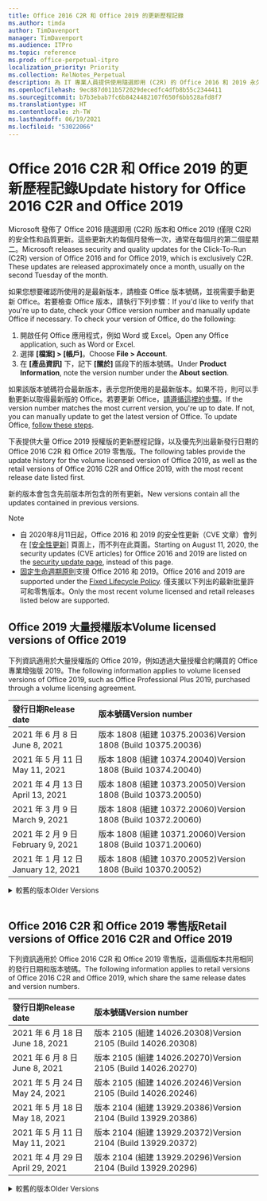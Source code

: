 ```yaml
---
title: Office 2016 C2R 和 Office 2019 的更新歷程記錄
ms.author: timda
author: TimDavenport
manager: TimDavenport
ms.audience: ITPro
ms.topic: reference
ms.prod: office-perpetual-itpro
localization_priority: Priority
ms.collection: RelNotes_Perpetual
description: 為 IT 專業人員提供使用隨選即用 (C2R) 的 Office 2016 和 2019 永久版本的更新歷程記錄
ms.openlocfilehash: 9ec887d011b572029decedfc4dfb8b55c2344411
ms.sourcegitcommit: b7b3ebab7fc6b8424482107f650f6bb528afd8f7
ms.translationtype: HT
ms.contentlocale: zh-TW
ms.lasthandoff: 06/19/2021
ms.locfileid: "53022066"
---
```

# <a name="update-history-for-office-2016-c2r-and-office-2019"></a><span data-ttu-id="287b0-103">Office 2016 C2R 和 Office 2019 的更新歷程記錄</span><span class="sxs-lookup"><span data-stu-id="287b0-103">Update history for Office 2016 C2R and Office 2019</span></span>

<span data-ttu-id="287b0-p101">Microsoft 發佈了 Office 2016 隨選即用 (C2R) 版本和 Office 2019 (僅限 C2R) 的安全性和品質更新。這些更新大約每個月發佈一次，通常在每個月的第二個星期二。</span><span class="sxs-lookup"><span data-stu-id="287b0-p101">Microsoft releases security and quality updates for the Click-To-Run (C2R) version of Office 2016 and for Office 2019, which is exclusively C2R. These updates are released approximately once a month, usually on the second Tuesday of the month.</span></span>

<span data-ttu-id="287b0-p102">如果您想要確認所使用的是最新版本，請檢查 Office 版本號碼，並視需要手動更新 Office。若要檢查 Office 版本，請執行下列步驟：</span><span class="sxs-lookup"><span data-stu-id="287b0-p102">If you'd like to verify that you're up to date, check your Office version number and manually update Office if necessary. To check your version of Office, do the following:</span></span>

  1.    <span data-ttu-id="287b0-108">開啟任何 Office 應用程式，例如 Word 或 Excel。</span><span class="sxs-lookup"><span data-stu-id="287b0-108">Open any Office application, such as Word or Excel.</span></span>
  2.    <span data-ttu-id="287b0-109">選擇 **[檔案] > [帳戶]**。</span><span class="sxs-lookup"><span data-stu-id="287b0-109">Choose **File > Account**.</span></span>
  3.    <span data-ttu-id="287b0-110">在 **[產品資訊]** 下，記下 **[關於]** 區段下的版本號碼。</span><span class="sxs-lookup"><span data-stu-id="287b0-110">Under **Product Information**, note the version number under the **About section**.</span></span>

<span data-ttu-id="287b0-p103">如果該版本號碼符合最新版本，表示您所使用的是最新版本。如果不符，則可以手動更新以取得最新版的 Office。若要更新 Office，[請遵循這裡的步驟](https://support.office.com/article/2ab296f3-7f03-43a2-8e50-46de917611c5)。</span><span class="sxs-lookup"><span data-stu-id="287b0-p103">If the version number matches the most current version, you're up to date. If not, you can manually update to get the latest version of Office. To update Office, [follow these steps](https://support.office.com/article/2ab296f3-7f03-43a2-8e50-46de917611c5).</span></span>


<span data-ttu-id="287b0-114">下表提供大量 Office 2019 授權版的更新歷程記錄，以及優先列出最新發行日期的 Office 2016 C2R 和 Office 2019 零售版。</span><span class="sxs-lookup"><span data-stu-id="287b0-114">The following tables provide the update history for the volume licensed version of Office 2019, as well as the retail versions of Office 2016 C2R and Office 2019, with the most recent release date listed first.</span></span>

<span data-ttu-id="287b0-115">新的版本會包含先前版本所包含的所有更新。</span><span class="sxs-lookup"><span data-stu-id="287b0-115">New versions contain all the updates contained in previous versions.</span></span>


 > [!NOTE]
> - <span data-ttu-id="287b0-116">自 2020年8月11日起，Office 2016 和 2019 的安全性更新（CVE 文章）會列在 [[安全性更新]](./microsoft365-apps-security-updates.md) 頁面上，而不列在此頁面。</span><span class="sxs-lookup"><span data-stu-id="287b0-116">Starting on August 11, 2020, the security updates (CVE articles) for Office 2016 and 2019 are listed on the [security update page](./microsoft365-apps-security-updates.md), instead of this page.</span></span> 
> - <span data-ttu-id="287b0-117">[固定生命週期原則](/lifecycle/policies/fixed)支援 Office 2016 和 2019。</span><span class="sxs-lookup"><span data-stu-id="287b0-117">Office 2016 and 2019 are supported under the [Fixed Lifecycle Policy](/lifecycle/policies/fixed).</span></span> <span data-ttu-id="287b0-118">僅支援以下列出的最新批量許可和零售版本。</span><span class="sxs-lookup"><span data-stu-id="287b0-118">Only the most recent volume licensed and retail releases listed below are supported.</span></span>


## <a name="volume-licensed-versions-of-office-2019"></a><span data-ttu-id="287b0-119">Office 2019 大量授權版本</span><span class="sxs-lookup"><span data-stu-id="287b0-119">Volume licensed versions of Office 2019</span></span>
<span data-ttu-id="287b0-120">下列資訊適用於大量授權版的 Office 2019，例如透過大量授權合約購買的 Office 專業增強版 2019。</span><span class="sxs-lookup"><span data-stu-id="287b0-120">The following information applies to volume licensed versions of Office 2019, such as Office Professional Plus 2019, purchased through a volume licensing agreement.</span></span>

[//]: # (DO NOT REMOVE VL TABLE START)


|<span data-ttu-id="287b0-122">**發行日期**</span><span class="sxs-lookup"><span data-stu-id="287b0-122">**Release date**</span></span>|<span data-ttu-id="287b0-123">**版本號碼**</span><span class="sxs-lookup"><span data-stu-id="287b0-123">**Version number**</span></span>|
|:-----|:-----|
|<span data-ttu-id="287b0-124">2021 年 6 月 8 日</span><span class="sxs-lookup"><span data-stu-id="287b0-124">June 8, 2021</span></span>|<span data-ttu-id="287b0-125">版本 1808 (組建 10375.20036)</span><span class="sxs-lookup"><span data-stu-id="287b0-125">Version 1808 (Build 10375.20036)</span></span>|
|<span data-ttu-id="287b0-126">2021 年 5 月 11 日</span><span class="sxs-lookup"><span data-stu-id="287b0-126">May 11, 2021</span></span>|<span data-ttu-id="287b0-127">版本 1808 (組建 10374.20040)</span><span class="sxs-lookup"><span data-stu-id="287b0-127">Version 1808 (Build 10374.20040)</span></span>|
|<span data-ttu-id="287b0-128">2021 年 4 月 13 日</span><span class="sxs-lookup"><span data-stu-id="287b0-128">April 13, 2021</span></span>|<span data-ttu-id="287b0-129">版本 1808 (組建 10373.20050)</span><span class="sxs-lookup"><span data-stu-id="287b0-129">Version 1808 (Build 10373.20050)</span></span>|
|<span data-ttu-id="287b0-130">2021 年 3 月 9 日</span><span class="sxs-lookup"><span data-stu-id="287b0-130">March 9, 2021</span></span>|<span data-ttu-id="287b0-131">版本 1808 (組建 10372.20060)</span><span class="sxs-lookup"><span data-stu-id="287b0-131">Version 1808 (Build 10372.20060)</span></span>|
|<span data-ttu-id="287b0-132">2021 年 2 月 9 日</span><span class="sxs-lookup"><span data-stu-id="287b0-132">February 9, 2021</span></span>|<span data-ttu-id="287b0-133">版本 1808 (組建 10371.20060)</span><span class="sxs-lookup"><span data-stu-id="287b0-133">Version 1808 (Build 10371.20060)</span></span>|
|<span data-ttu-id="287b0-134">2021 年 1 月 12 日</span><span class="sxs-lookup"><span data-stu-id="287b0-134">January 12, 2021</span></span>|<span data-ttu-id="287b0-135">版本 1808 (組建 10370.20052)</span><span class="sxs-lookup"><span data-stu-id="287b0-135">Version 1808 (Build 10370.20052)</span></span>|


[//]: # (DO NOT REMOVE VL TABLE END)

<details>
<summary><span data-ttu-id="287b0-137">較舊的版本</span><span class="sxs-lookup"><span data-stu-id="287b0-137">Older Versions</span></span></summary>
 

[//]: # (DO NOT REMOVE VL OLD TABLE START)


|<span data-ttu-id="287b0-139">**發行日期**</span><span class="sxs-lookup"><span data-stu-id="287b0-139">**Release date**</span></span>|<span data-ttu-id="287b0-140">**版本號碼**</span><span class="sxs-lookup"><span data-stu-id="287b0-140">**Version number**</span></span>|
|:-----|:-----|
|<span data-ttu-id="287b0-141">2020 年 12 月 8 日</span><span class="sxs-lookup"><span data-stu-id="287b0-141">December 8, 2020</span></span>|<span data-ttu-id="287b0-142">版本 1808 (組建 10369.20032) </span><span class="sxs-lookup"><span data-stu-id="287b0-142">Version 1808 (Build 10369.20032)</span></span>|
|<span data-ttu-id="287b0-143">2020 年 11 月 10 日</span><span class="sxs-lookup"><span data-stu-id="287b0-143">November 10, 2020</span></span>|<span data-ttu-id="287b0-144">版本 1808 (組建 10368.20035)</span><span class="sxs-lookup"><span data-stu-id="287b0-144">Version 1808 (Build 10368.20035)</span></span>|
|<span data-ttu-id="287b0-145">2020 年 10 月 13 日</span><span class="sxs-lookup"><span data-stu-id="287b0-145">October 13, 2020</span></span>|<span data-ttu-id="287b0-146">版本 1808 (組建 10367.20048)</span><span class="sxs-lookup"><span data-stu-id="287b0-146">Version 1808 (Build 10367.20048)</span></span>|
|<span data-ttu-id="287b0-147">2020 年 9 月 8 日</span><span class="sxs-lookup"><span data-stu-id="287b0-147">September 8, 2020</span></span>|<span data-ttu-id="287b0-148">版本 1808 (組建 10366.20016)</span><span class="sxs-lookup"><span data-stu-id="287b0-148">Version 1808 (Build 10366.20016)</span></span>|
|<span data-ttu-id="287b0-149">2020 年 8 月 11 日</span><span class="sxs-lookup"><span data-stu-id="287b0-149">August 11, 2020</span></span>|<span data-ttu-id="287b0-150">版本 1808 (組建 10364.20059)</span><span class="sxs-lookup"><span data-stu-id="287b0-150">Version 1808 (Build 10364.20059)</span></span>|
|<span data-ttu-id="287b0-151">2020 年 7 月 14 日</span><span class="sxs-lookup"><span data-stu-id="287b0-151">July 14, 2020</span></span>   |<span data-ttu-id="287b0-152">版本 1808 (組建 10363.20015)</span><span class="sxs-lookup"><span data-stu-id="287b0-152">Version 1808 (Build 10363.20015)</span></span>  |
|<span data-ttu-id="287b0-153">2020 年 6 月 9 日</span><span class="sxs-lookup"><span data-stu-id="287b0-153">June 9, 2020</span></span>   |<span data-ttu-id="287b0-154">版本 1808 (組建 10361.20002)</span><span class="sxs-lookup"><span data-stu-id="287b0-154">Version 1808 (Build 10361.20002)</span></span>  |
|<span data-ttu-id="287b0-155">2020 年 5 月 12 日</span><span class="sxs-lookup"><span data-stu-id="287b0-155">May 12, 2020</span></span>   |<span data-ttu-id="287b0-156">版本 1808 (組建 10359.20023)</span><span class="sxs-lookup"><span data-stu-id="287b0-156">Version 1808 (Build 10359.20023)</span></span>  |
|<span data-ttu-id="287b0-157">2020 年 4 月 14 日</span><span class="sxs-lookup"><span data-stu-id="287b0-157">April 14, 2020</span></span>   |<span data-ttu-id="287b0-158">版本 1808 (組建 10358.20061)</span><span class="sxs-lookup"><span data-stu-id="287b0-158">Version 1808 (Build 10358.20061)</span></span>  |
|<span data-ttu-id="287b0-159">2020 年 3 月 10 日</span><span class="sxs-lookup"><span data-stu-id="287b0-159">March 10, 2020</span></span>   |<span data-ttu-id="287b0-160">版本 1808 (組建 10357.20081)</span><span class="sxs-lookup"><span data-stu-id="287b0-160">Version 1808 (Build 10357.20081)</span></span>  |
|<span data-ttu-id="287b0-161">2020 年 2 月 11 日</span><span class="sxs-lookup"><span data-stu-id="287b0-161">February 11, 2020</span></span>   |<span data-ttu-id="287b0-162">版本 1808 (組建 10356.20006)</span><span class="sxs-lookup"><span data-stu-id="287b0-162">Version 1808 (Build 10356.20006)</span></span>  |


[//]: # (DO NOT REMOVE VL OLD TABLE END)

</details>


<br/>

## <a name="retail-versions-of-office-2016-c2r-and-office-2019"></a><span data-ttu-id="287b0-164">Office 2016 C2R 和 Office 2019 零售版</span><span class="sxs-lookup"><span data-stu-id="287b0-164">Retail versions of Office 2016 C2R and Office 2019</span></span>
<span data-ttu-id="287b0-165">下列資訊適用於 Office 2016 C2R 和 Office 2019 零售版，這兩個版本共用相同的發行日期和版本號碼。</span><span class="sxs-lookup"><span data-stu-id="287b0-165">The following information applies to retail versions of Office 2016 C2R and Office 2019, which share the same release dates and version numbers.</span></span>

[//]: # (DO NOT REMOVE RETAIL TABLE START)


|<span data-ttu-id="287b0-167">**發行日期**</span><span class="sxs-lookup"><span data-stu-id="287b0-167">**Release date**</span></span>|<span data-ttu-id="287b0-168">**版本號碼**</span><span class="sxs-lookup"><span data-stu-id="287b0-168">**Version number**</span></span>|
|:-----|:-----|
|<span data-ttu-id="287b0-169">2021 年 6 月 18 日</span><span class="sxs-lookup"><span data-stu-id="287b0-169">June 18, 2021</span></span>|<span data-ttu-id="287b0-170">版本 2105 (組建 14026.20308)</span><span class="sxs-lookup"><span data-stu-id="287b0-170">Version 2105 (Build 14026.20308)</span></span>|
|<span data-ttu-id="287b0-171">2021 年 6 月 8 日</span><span class="sxs-lookup"><span data-stu-id="287b0-171">June 8, 2021</span></span>|<span data-ttu-id="287b0-172">版本 2105 (組建 14026.20270)</span><span class="sxs-lookup"><span data-stu-id="287b0-172">Version 2105 (Build 14026.20270)</span></span>|
|<span data-ttu-id="287b0-173">2021 年 5 月 24 日</span><span class="sxs-lookup"><span data-stu-id="287b0-173">May 24, 2021</span></span>|<span data-ttu-id="287b0-174">版本 2105 (組建 14026.20246)</span><span class="sxs-lookup"><span data-stu-id="287b0-174">Version 2105 (Build 14026.20246)</span></span>|
|<span data-ttu-id="287b0-175">2021 年 5 月 18 日</span><span class="sxs-lookup"><span data-stu-id="287b0-175">May 18, 2021</span></span>|<span data-ttu-id="287b0-176">版本 2104 (組建 13929.20386)</span><span class="sxs-lookup"><span data-stu-id="287b0-176">Version 2104 (Build 13929.20386)</span></span>|
|<span data-ttu-id="287b0-177">2021 年 5 月 11 日</span><span class="sxs-lookup"><span data-stu-id="287b0-177">May 11, 2021</span></span>|<span data-ttu-id="287b0-178">版本 2104 (組建 13929.20372)</span><span class="sxs-lookup"><span data-stu-id="287b0-178">Version 2104 (Build 13929.20372)</span></span>|
|<span data-ttu-id="287b0-179">2021 年 4 月 29 日</span><span class="sxs-lookup"><span data-stu-id="287b0-179">April 29, 2021</span></span>|<span data-ttu-id="287b0-180">版本 2104 (組建 13929.20296)</span><span class="sxs-lookup"><span data-stu-id="287b0-180">Version 2104 (Build 13929.20296)</span></span>|


[//]: # (DO NOT REMOVE RETAIL TABLE END)

<details>
<summary><span data-ttu-id="287b0-182">較舊的版本</span><span class="sxs-lookup"><span data-stu-id="287b0-182">Older Versions</span></span></summary>
 

[//]: # (DO NOT REMOVE RETAIL OLD TABLE START)


|<span data-ttu-id="287b0-184">**發行日期**</span><span class="sxs-lookup"><span data-stu-id="287b0-184">**Release date**</span></span>|<span data-ttu-id="287b0-185">**版本號碼**</span><span class="sxs-lookup"><span data-stu-id="287b0-185">**Version number**</span></span>|
|:-----|:-----|
|<span data-ttu-id="287b0-186">2021 年 4 月 23 日</span><span class="sxs-lookup"><span data-stu-id="287b0-186">April 23, 2021</span></span>|<span data-ttu-id="287b0-187">版本 2103 (組建 13901.20462)</span><span class="sxs-lookup"><span data-stu-id="287b0-187">Version 2103 (Build 13901.20462)</span></span>|
|<span data-ttu-id="287b0-188">2021 年 4 月 13 日</span><span class="sxs-lookup"><span data-stu-id="287b0-188">April 13, 2021</span></span>|<span data-ttu-id="287b0-189">版本 2103 (組建 13901.20400)</span><span class="sxs-lookup"><span data-stu-id="287b0-189">Version 2103 (Build 13901.20400)</span></span>|
|<span data-ttu-id="287b0-190">2021 年 4 月 2 日</span><span class="sxs-lookup"><span data-stu-id="287b0-190">April 2, 2021</span></span>|<span data-ttu-id="287b0-191">版本 2103 (組建 13901.20336)</span><span class="sxs-lookup"><span data-stu-id="287b0-191">Version 2103 (Build 13901.20336)</span></span>|
|<span data-ttu-id="287b0-192">2021 年 3 月 30 日</span><span class="sxs-lookup"><span data-stu-id="287b0-192">March 30, 2021</span></span>|<span data-ttu-id="287b0-193">版本 2103 (組建 13901.20312)</span><span class="sxs-lookup"><span data-stu-id="287b0-193">Version 2103 (Build 13901.20312)</span></span>|
|<span data-ttu-id="287b0-194">2021 年 3 月 18 日</span><span class="sxs-lookup"><span data-stu-id="287b0-194">March 18, 2021</span></span>|<span data-ttu-id="287b0-195">版本 2102 (組建 13801.20360)</span><span class="sxs-lookup"><span data-stu-id="287b0-195">Version 2102 (Build 13801.20360)</span></span>|
|<span data-ttu-id="287b0-196">2021 年 3 月 9 日</span><span class="sxs-lookup"><span data-stu-id="287b0-196">March 9, 2021</span></span>|<span data-ttu-id="287b0-197">版本 2102 (組建 13801.20294)</span><span class="sxs-lookup"><span data-stu-id="287b0-197">Version 2102 (Build 13801.20294)</span></span>|
|<span data-ttu-id="287b0-198">2021 年 3 月 1 日</span><span class="sxs-lookup"><span data-stu-id="287b0-198">March 1, 2021</span></span>|<span data-ttu-id="287b0-199">版本 2102 (組建 13801.20266)</span><span class="sxs-lookup"><span data-stu-id="287b0-199">Version 2102 (Build 13801.20266)</span></span>|
|<span data-ttu-id="287b0-200">2021 年 2 月 16 日</span><span class="sxs-lookup"><span data-stu-id="287b0-200">February 16, 2021</span></span>|<span data-ttu-id="287b0-201">版本 2101 (組建 13628.20448)</span><span class="sxs-lookup"><span data-stu-id="287b0-201">Version 2101 (Build 13628.20448)</span></span>|
|<span data-ttu-id="287b0-202">2021 年 2 月 9 日</span><span class="sxs-lookup"><span data-stu-id="287b0-202">February 9, 2021</span></span>|<span data-ttu-id="287b0-203">版本 2101 (組建 13628.20380)</span><span class="sxs-lookup"><span data-stu-id="287b0-203">Version 2101 (Build 13628.20380)</span></span>|
|<span data-ttu-id="287b0-204">2021 年 1 月 26 日</span><span class="sxs-lookup"><span data-stu-id="287b0-204">January 26, 2021</span></span>|<span data-ttu-id="287b0-205">版本 2101 (組建 13628.20274)</span><span class="sxs-lookup"><span data-stu-id="287b0-205">Version 2101 (Build 13628.20274)</span></span>|
|<span data-ttu-id="287b0-206">2021 年 1 月 21 日</span><span class="sxs-lookup"><span data-stu-id="287b0-206">January 21, 2021</span></span>|<span data-ttu-id="287b0-207">版本 2012 (組建 13530.20440)</span><span class="sxs-lookup"><span data-stu-id="287b0-207">Version 2012 (Build 13530.20440)</span></span>|
|<span data-ttu-id="287b0-208">2021 年 1 月 12 日</span><span class="sxs-lookup"><span data-stu-id="287b0-208">January 12, 2021</span></span>|<span data-ttu-id="287b0-209">版本 2012 (組建 13530.20376)</span><span class="sxs-lookup"><span data-stu-id="287b0-209">Version 2012 (Build 13530.20376)</span></span>|
|<span data-ttu-id="287b0-210">2021 年 1 月 5 日</span><span class="sxs-lookup"><span data-stu-id="287b0-210">January 5, 2021</span></span>|<span data-ttu-id="287b0-211">版本 2012 (組建 13530.20316)</span><span class="sxs-lookup"><span data-stu-id="287b0-211">Version 2012 (Build 13530.20316)</span></span>|
|<span data-ttu-id="287b0-212">2020 年 12 月 21 日</span><span class="sxs-lookup"><span data-stu-id="287b0-212">December 21, 2020</span></span>|<span data-ttu-id="287b0-213">版本 2011 (組建 13426.20404)</span><span class="sxs-lookup"><span data-stu-id="287b0-213">Version 2011 (Build 13426.20404)</span></span>|
|<span data-ttu-id="287b0-214">2020 年 12 月 8 日</span><span class="sxs-lookup"><span data-stu-id="287b0-214">December 8, 2020</span></span>|<span data-ttu-id="287b0-215">版本 2011 (組建 13426.20332) </span><span class="sxs-lookup"><span data-stu-id="287b0-215">Version 2011 (Build 13426.20332)</span></span>|
|<span data-ttu-id="287b0-216">2020 年 12 月 2 日</span><span class="sxs-lookup"><span data-stu-id="287b0-216">December 2, 2020</span></span>|<span data-ttu-id="287b0-217">版本 2011 (組建 13426.20308)</span><span class="sxs-lookup"><span data-stu-id="287b0-217">Version 2011 (Build 13426.20308)</span></span>|
|<span data-ttu-id="287b0-218">2020 年 11 月 30 日</span><span class="sxs-lookup"><span data-stu-id="287b0-218">November 30, 2020</span></span>|<span data-ttu-id="287b0-219">版本 2011 (組建 13426.20294)</span><span class="sxs-lookup"><span data-stu-id="287b0-219">Version 2011 (Build 13426.20294)</span></span>|
|<span data-ttu-id="287b0-220">2020 年 11 月 23 日</span><span class="sxs-lookup"><span data-stu-id="287b0-220">November 23, 2020</span></span>|<span data-ttu-id="287b0-221">版本 2011 (組建 13426.20274)</span><span class="sxs-lookup"><span data-stu-id="287b0-221">Version 2011 (Build 13426.20274)</span></span>|
|<span data-ttu-id="287b0-222">2020 年 11 月 17 日</span><span class="sxs-lookup"><span data-stu-id="287b0-222">November 17, 2020</span></span>|<span data-ttu-id="287b0-223">版本 2010 (組建 13328.20408)</span><span class="sxs-lookup"><span data-stu-id="287b0-223">Version 2010 (Build 13328.20408)</span></span>|
|<span data-ttu-id="287b0-224">2020 年 11 月 10 日</span><span class="sxs-lookup"><span data-stu-id="287b0-224">November 10, 2020</span></span>|<span data-ttu-id="287b0-225">版本 2010 (組建 13328.20356)</span><span class="sxs-lookup"><span data-stu-id="287b0-225">Version 2010 (Build 13328.20356)</span></span>|
|<span data-ttu-id="287b0-226">2020 年 10 月 27 日</span><span class="sxs-lookup"><span data-stu-id="287b0-226">October 27, 2020</span></span>|<span data-ttu-id="287b0-227">版本 2010 (組建 13328.20292)</span><span class="sxs-lookup"><span data-stu-id="287b0-227">Version 2010 (Build 13328.20292)</span></span>|
|<span data-ttu-id="287b0-228">2020 年 10 月 21 日</span><span class="sxs-lookup"><span data-stu-id="287b0-228">October 21, 2020</span></span>|<span data-ttu-id="287b0-229">版本 2009 (組建 13231.20418)</span><span class="sxs-lookup"><span data-stu-id="287b0-229">Version 2009 (Build 13231.20418)</span></span>|
|<span data-ttu-id="287b0-230">2020 年 10 月 13 日</span><span class="sxs-lookup"><span data-stu-id="287b0-230">October 13, 2020</span></span>|<span data-ttu-id="287b0-231">版本 2009 (組建 13231.20390)</span><span class="sxs-lookup"><span data-stu-id="287b0-231">Version 2009 (Build 13231.20390)</span></span>|
|<span data-ttu-id="287b0-232">2020 年 10 月 8 日</span><span class="sxs-lookup"><span data-stu-id="287b0-232">October 8, 2020</span></span>|<span data-ttu-id="287b0-233">版本 2009 (組建 13231.20368)</span><span class="sxs-lookup"><span data-stu-id="287b0-233">Version 2009 (Build 13231.20368)</span></span>|
|<span data-ttu-id="287b0-234">2020 年 9 月 28 日</span><span class="sxs-lookup"><span data-stu-id="287b0-234">September 28, 2020</span></span>|<span data-ttu-id="287b0-235">版本 2009 (組建 13231.20262)</span><span class="sxs-lookup"><span data-stu-id="287b0-235">Version 2009 (Build 13231.20262)</span></span>|
|<span data-ttu-id="287b0-236">2020 年 9 月 22 日</span><span class="sxs-lookup"><span data-stu-id="287b0-236">September 22, 2020</span></span>|<span data-ttu-id="287b0-237">版本 2008 (組建 13127.20508)</span><span class="sxs-lookup"><span data-stu-id="287b0-237">Version 2008 (Build 13127.20508)</span></span>|
|<span data-ttu-id="287b0-238">2020 年 9 月 9 日</span><span class="sxs-lookup"><span data-stu-id="287b0-238">September 9, 2020</span></span>|<span data-ttu-id="287b0-239">版本 2008 (組建 13127.20408)</span><span class="sxs-lookup"><span data-stu-id="287b0-239">Version 2008 (Build 13127.20408)</span></span>|
|<span data-ttu-id="287b0-240">2020 年 8 月 31 日</span><span class="sxs-lookup"><span data-stu-id="287b0-240">August 31, 2020</span></span>|<span data-ttu-id="287b0-241">版本 2008 (組建 13127.20296)</span><span class="sxs-lookup"><span data-stu-id="287b0-241">Version 2008 (Build 13127.20296)</span></span>|
|<span data-ttu-id="287b0-242">2020 年 8 月 25 日</span><span class="sxs-lookup"><span data-stu-id="287b0-242">August 25, 2020</span></span>|<span data-ttu-id="287b0-243">版本 2007 (組建 13029.20460)</span><span class="sxs-lookup"><span data-stu-id="287b0-243">Version 2007 (Build 13029.20460)</span></span>|
|<span data-ttu-id="287b0-244">2020 年 8 月 11 日</span><span class="sxs-lookup"><span data-stu-id="287b0-244">August 11, 2020</span></span>|<span data-ttu-id="287b0-245">版本 2007 (組建 13029.20344)</span><span class="sxs-lookup"><span data-stu-id="287b0-245">Version 2007 (Build 13029.20344)</span></span>|
|<span data-ttu-id="287b0-246">2020 年 7 月 30 日</span><span class="sxs-lookup"><span data-stu-id="287b0-246">July 30, 2020</span></span>|<span data-ttu-id="287b0-247">版本 2007 (組建 13029.20308)</span><span class="sxs-lookup"><span data-stu-id="287b0-247">Version 2007 (Build 13029.20308)</span></span>  |
|<span data-ttu-id="287b0-248">2020 年 7 月 28 日</span><span class="sxs-lookup"><span data-stu-id="287b0-248">July 28, 2020</span></span>|<span data-ttu-id="287b0-249">版本 2006 (組建 13001.20498)</span><span class="sxs-lookup"><span data-stu-id="287b0-249">Version 2006 (Build 13001.20498)</span></span>  |
|<span data-ttu-id="287b0-250">2020 年 7 月 14 日</span><span class="sxs-lookup"><span data-stu-id="287b0-250">July 14, 2020</span></span>|<span data-ttu-id="287b0-251">版本 2006 (組建13001.20384)</span><span class="sxs-lookup"><span data-stu-id="287b0-251">Version 2006 (Build 13001.20384)</span></span>  |
|<span data-ttu-id="287b0-252">2020 年 6 月 30 日</span><span class="sxs-lookup"><span data-stu-id="287b0-252">June 30, 2020</span></span>|<span data-ttu-id="287b0-253">版本 2006 (組建 13001.20266)</span><span class="sxs-lookup"><span data-stu-id="287b0-253">Version 2006 (Build 13001.20266)</span></span>  |
|<span data-ttu-id="287b0-254">2020 年 6 月 24 日</span><span class="sxs-lookup"><span data-stu-id="287b0-254">June 24, 2020</span></span>|<span data-ttu-id="287b0-255">版本 2005 (組建 12827.20470)</span><span class="sxs-lookup"><span data-stu-id="287b0-255">Version 2005 (Build 12827.20470)</span></span>  |
|<span data-ttu-id="287b0-256">2020 年 6 月 9 日</span><span class="sxs-lookup"><span data-stu-id="287b0-256">June 9, 2020</span></span>|<span data-ttu-id="287b0-257">版本 2005 (組建 12827.20336)</span><span class="sxs-lookup"><span data-stu-id="287b0-257">Version 2005 (Build 12827.20336)</span></span>  |
|<span data-ttu-id="287b0-258">2020 年 6 月 2 日</span><span class="sxs-lookup"><span data-stu-id="287b0-258">June 2, 2020</span></span>|<span data-ttu-id="287b0-259">版本 2005 (組建 12827.20268)</span><span class="sxs-lookup"><span data-stu-id="287b0-259">Version 2005 (Build 12827.20268)</span></span>  |
|<span data-ttu-id="287b0-260">2020 年 5 月 21 日</span><span class="sxs-lookup"><span data-stu-id="287b0-260">May 21, 2020</span></span>|<span data-ttu-id="287b0-261">版本 2004 (組建 12730.20352)</span><span class="sxs-lookup"><span data-stu-id="287b0-261">Version 2004 (Build 12730.20352)</span></span>  |
|<span data-ttu-id="287b0-262">2020 年 5 月 12 日</span><span class="sxs-lookup"><span data-stu-id="287b0-262">May 12, 2020</span></span>|<span data-ttu-id="287b0-263">版本 2004 (組建 12730.20270)</span><span class="sxs-lookup"><span data-stu-id="287b0-263">Version 2004 (Build 12730.20270)</span></span>  |
|<span data-ttu-id="287b0-264">2020 年 5 月 4 日</span><span class="sxs-lookup"><span data-stu-id="287b0-264">May 4, 2020</span></span>|<span data-ttu-id="287b0-265">版本 2004 (組建 12730.20250)</span><span class="sxs-lookup"><span data-stu-id="287b0-265">Version 2004 (Build 12730.20250)</span></span>  |
|<span data-ttu-id="287b0-266">2020 年 4 月 29 日</span><span class="sxs-lookup"><span data-stu-id="287b0-266">April 29, 2020</span></span>|<span data-ttu-id="287b0-267">版本 2004 (組建 12730.20236)</span><span class="sxs-lookup"><span data-stu-id="287b0-267">Version 2004 (Build 12730.20236)</span></span>  |
|<span data-ttu-id="287b0-268">2020 年 4 月 15 日</span><span class="sxs-lookup"><span data-stu-id="287b0-268">April 15, 2020</span></span>|<span data-ttu-id="287b0-269">版本 2003 (組建 12624.20466)</span><span class="sxs-lookup"><span data-stu-id="287b0-269">Version 2003 (Build 12624.20466)</span></span>  |
|<span data-ttu-id="287b0-270">2020 年 4 月 14 日</span><span class="sxs-lookup"><span data-stu-id="287b0-270">April 14, 2020</span></span>|<span data-ttu-id="287b0-271">版本 2003 (組建 12624.20442)</span><span class="sxs-lookup"><span data-stu-id="287b0-271">Version 2003 (Build 12624.20442)</span></span>  |
|<span data-ttu-id="287b0-272">2020 年 3 月 31 日</span><span class="sxs-lookup"><span data-stu-id="287b0-272">March 31, 2020</span></span>|<span data-ttu-id="287b0-273">版本 2003 (組建 12624.20382)</span><span class="sxs-lookup"><span data-stu-id="287b0-273">Version 2003 (Build 12624.20382)</span></span>  |
|<span data-ttu-id="287b0-274">2020 年 3 月 25 日</span><span class="sxs-lookup"><span data-stu-id="287b0-274">March 25, 2020</span></span>|<span data-ttu-id="287b0-275">版本 2003 (組建 12624.20320)</span><span class="sxs-lookup"><span data-stu-id="287b0-275">Version 2003 (Build 12624.20320)</span></span>  |
|<span data-ttu-id="287b0-276">2020 年 3 月 10 日</span><span class="sxs-lookup"><span data-stu-id="287b0-276">March 10, 2020</span></span>|<span data-ttu-id="287b0-277">版本 2002 (組建 12527.20278)</span><span class="sxs-lookup"><span data-stu-id="287b0-277">Version 2002 (Build 12527.20278)</span></span>  |
|<span data-ttu-id="287b0-278">2020 年 3 月 1 日</span><span class="sxs-lookup"><span data-stu-id="287b0-278">March 1, 2020</span></span>   |<span data-ttu-id="287b0-279">版本 2002 (組建 12527.20242)</span><span class="sxs-lookup"><span data-stu-id="287b0-279">Version 2002 (Build 12527.20242)</span></span>  |


[//]: # (DO NOT REMOVE RETAIL OLD TABLE END)


</details>